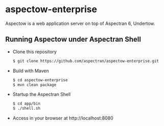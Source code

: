aspectow-enterprise
===================

Aspectow is a web application server on top of Aspectran 6, Undertow.

## Running Aspectow under Aspectran Shell

- Clone this repository

  ```bash
  $ git clone https://github.com/aspectran/aspectow-enterprise.git
  ```

- Build with Maven

  ```bash
  $ cd aspectow-enterprise
  $ mvn clean package
  ```

- Startup the Aspectran Shell

  ```bash
  $ cd app/bin
  $ ./shell.sh
  ```

- Access in your browser at http://localhost:8080
